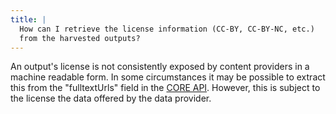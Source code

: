 ```yaml
---
title: |
  How can I retrieve the license information (CC-BY, CC-BY-NC, etc.)
  from the harvested outputs?
---
```

An output's license is not consistently exposed by content providers in a
machine readable form. In some circumstances it may be possible to extract
this from the "fulltextUrls" field in the [CORE API](~services/api). However, this is
subject to the license the data offered by the data provider.
